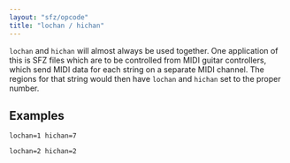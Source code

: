 ```yaml
---
layout: "sfz/opcode"
title: "lochan / hichan"
---
```

 `lochan` and `hichan` will almost always be used together.
One application of this is SFZ files which are to be controlled from MIDI guitar
controllers, which send MIDI data for each string on a separate MIDI channel.
The regions for that string would then have `lochan` and `hichan` set to the
proper number.

## Examples

```
lochan=1 hichan=7

lochan=2 hichan=2
```
